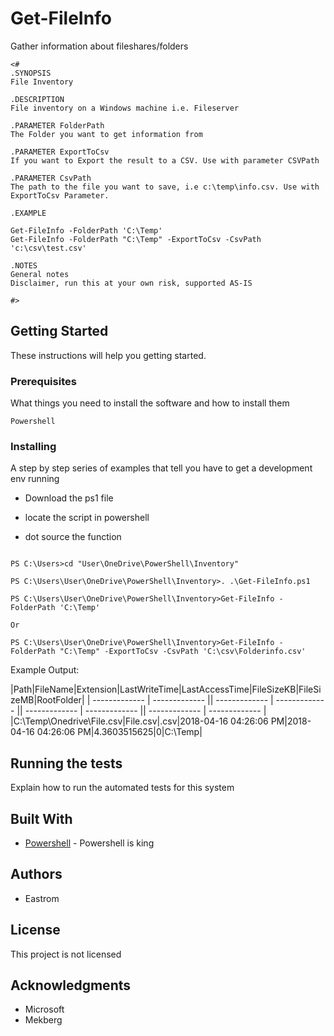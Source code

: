 # Get-FileInfo
Gather information about fileshares/folders

    <#
    .SYNOPSIS
    File Inventory
    
    .DESCRIPTION
    File inventory on a Windows machine i.e. Fileserver
    
    .PARAMETER FolderPath
    The Folder you want to get information from

    .PARAMETER ExportToCsv
    If you want to Export the result to a CSV. Use with parameter CSVPath

    .PARAMETER CsvPath
    The path to the file you want to save, i.e c:\temp\info.csv. Use with ExportToCsv Parameter.
    
    .EXAMPLE
    
    Get-FileInfo -FolderPath 'C:\Temp'
    Get-FileInfo -FolderPath "C:\Temp" -ExportToCsv -CsvPath 'c:\csv\test.csv'
    
    .NOTES
    General notes
    Disclaimer, run this at your own risk, supported AS-IS
    
    #>
    

## Getting Started

These instructions will help you getting started. 

### Prerequisites

What things you need to install the software and how to install them

```
Powershell
```

### Installing

A step by step series of examples that tell you have to get a development env running

* Download the ps1 file

* locate the script in powershell

* dot source the function

```

PS C:\Users>cd "User\OneDrive\PowerShell\Inventory"

PS C:\Users\User\OneDrive\PowerShell\Inventory>. .\Get-FileInfo.ps1

PS C:\Users\User\OneDrive\PowerShell\Inventory>Get-FileInfo -FolderPath 'C:\Temp'

Or

PS C:\Users\User\OneDrive\PowerShell\Inventory>Get-FileInfo -FolderPath "C:\Temp" -ExportToCsv -CsvPath 'C:\csv\Folderinfo.csv'

```
Example Output:

|Path|FileName|Extension|LastWriteTime|LastAccessTime|FileSizeKB|FileSizeMB|RootFolder|
| ------------- | ------------- || ------------- | ------------- || ------------- | ------------- || ------------- | ------------- |
|C:\Temp\Onedrive\File.csv|File.csv|.csv|2018-04-16 04:26:06 PM|2018-04-16 04:26:06 PM|4.3603515625|0|C:\Temp|


## Running the tests

Explain how to run the automated tests for this system

## Built With

* [Powershell](https://docs.microsoft.com/en-us/powershell/scripting/powershell-scripting?view=powershell-6) - Powershell is king




## Authors

* Eastrom


## License

This project is not licensed

## Acknowledgments

* Microsoft
* Mekberg


